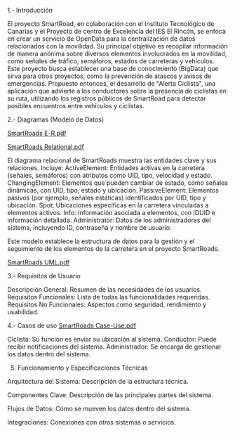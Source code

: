 1.- Introducción

El proyecto SmartRoad, en colaboración con el Instituto Tecnológico de Canarias y el Proyecto de centro de Excelencia del IES El Rincón, se enfoca en crear un servicio de OpenData para la centralización de datos relacionados con la movilidad. Su principal objetivo es recopilar información de manera anónima sobre diversos elementos involucrados en la movilidad, como señales de tráfico, semáforos, estados de carreteras y vehículos. Este proyecto busca establecer una base de conocimiento (BigData) que sirva para otros proyectos, como la prevención de atascos y avisos de emergencias. Propuesto entonces, el desarrollo de "Alerta Ciclista", una aplicación que advierte a los conductores sobre la presencia de ciclistas en su ruta, utilizando los registros públicos de SmartRoad para detectar posibles encuentros entre vehículos y ciclistas.

2.- Diagramas (Modelo de Datos)

[SmartRoads E-R.pdf](https://github.com/DiegoOrtegaElRincon/SmartRoadsProject/files/13675437/SmartRoads.E-R.pdf)

[SmartRoads Relational.pdf](https://github.com/DiegoOrtegaElRincon/SmartRoadsProject/files/13675454/SmartRoads.Relational.pdf)

El diagrama relacional de SmartRoads muestra las entidades clave y sus relaciones. Incluye:
ActiveElement: Entidades activas en la carretera (señales, semáforos) con atributos como UID, tipo, velocidad y estado.
ChangingElement: Elementos que pueden cambiar de estado, como señales dinámicas, con UID, tipo, estado y ubicación.
PassiveElement: Elementos pasivos (por ejemplo, señales estáticas) identificados por UID, tipo y ubicación.
Spot: Ubicaciones específicas en la carretera vinculadas a elementos activos.
Info: Información asociada a elementos, con IDUID e información detallada.
Administrator: Datos de los administradores del sistema, incluyendo ID, contraseña y nombre de usuario.

Este modelo establece la estructura de datos para la gestión y el seguimiento de los elementos de la carretera en el proyecto SmartRoads.

[SmartRoads UML.pdf](https://github.com/DiegoOrtegaElRincon/SmartRoadsProject/files/13675456/SmartRoads.UML.pdf)


3.- Requisitos de Usuario

Descripción General: Resumen de las necesidades de los usuarios.
Requisitos Funcionales: Lista de todas las funcionalidades requeridas.
Requisitos No Funcionales: Aspectos como seguridad, rendimiento y usabilidad.

4.- Casos de uso
[SmartRoads Case-Use.pdf](https://github.com/DiegoOrtegaElRincon/SmartRoadsProject/files/13675424/SmartRoads.Case-Use.pdf)

Ciclista: Su función es enviar su ubicación al sistema.
Conductor: Puede recibir notificaciones del sistema.
Administrador: Se encarga de gestionar los datos dentro del sistema.

5. Funcionamiento y Especificaciones Técnicas

Arquitectura del Sistema: Descripción de la estructura técnica.

Componentes Clave: Descripción de las principales partes del sistema.

Flujos de Datos: Cómo se mueven los datos dentro del sistema.

Integraciones: Conexiones con otros sistemas o servicios.


